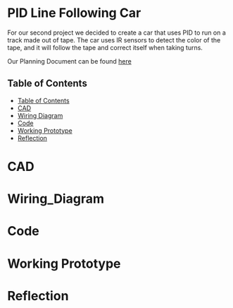 # PID Line Following Car
For our second project we decided to create a car that uses PID to run on a track made out of tape. The car uses IR sensors to detect the color of the tape, and it will follow the tape and correct itself when taking turns. 

Our Planning Document can be found [here](https://docs.google.com/document/d/19GB9ZAeACxbWW0eaMtp071EdHyZ0K5-Lup9LcHnjQMY/edit?usp=sharing)

## Table of Contents
* [Table of Contents](#TableOfContents)
* [CAD](#CAD)
* [Wiring Diagram](#Wiring_Diagram)
* [Code](#Code)
* [Working Prototype](#Working_Prototype)
* [Reflection](#Reflection)

# CAD


# Wiring_Diagram


# Code 


# Working Prototype


# Reflection
